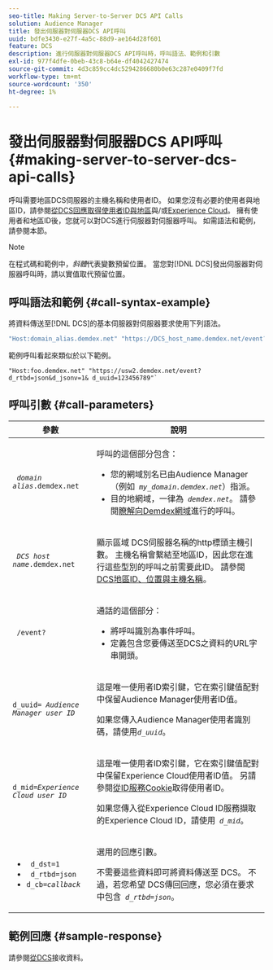 ```yaml
---
seo-title: Making Server-to-Server DCS API Calls
solution: Audience Manager
title: 發出伺服器對伺服器DCS API呼叫
uuid: bdfe3430-e27f-4a5c-88d9-ae164d28f601
feature: DCS
description: 進行伺服器對伺服器DCS API呼叫時，呼叫語法、範例和引數
exl-id: 977f4dfe-0beb-43c8-b64e-df4042427474
source-git-commit: 4d3c859cc4dc5294286680b0e63c287e0409f7fd
workflow-type: tm+mt
source-wordcount: '350'
ht-degree: 1%

---
```


# 發出伺服器對伺服器DCS API呼叫 {#making-server-to-server-dcs-api-calls}

呼叫需要地區DCS伺服器的主機名稱和使用者ID。 如果您沒有必要的使用者與地區ID，請參閱[從DCS回應取得使用者ID與地區](/help/using/api/dcs-intro/dcs-s2s/dcs-aam-ids.md)與/或[Experience Cloud](/help/using/api/dcs-intro/dcs-s2s/dcs-mcid-ids.md)。 擁有使用者和地區ID後，您就可以對DCS進行伺服器對伺服器呼叫。 如需語法和範例，請參閱本節。

>[!NOTE]
>
>在程式碼和範例中，*斜體*&#x200B;代表變數預留位置。 當您對[!DNL DCS]發出伺服器對伺服器呼叫時，請以實值取代預留位置。

## 呼叫語法和範例 {#call-syntax-example}

將資料傳送至[!DNL DCS]的基本伺服器對伺服器要求使用下列語法。

```js
"Host:domain_alias.demdex.net" "https://DCS_host_name.demdex.net/event?d_rtbd=json&d_jsonv=1&d_uuid=userID
```

範例呼叫看起來類似於以下範例。

```
"Host:foo.demdex.net" "https://usw2.demdex.net/event?d_rtbd=json&d_jsonv=1& d_uuid=123456789"`
```

## 呼叫引數 {#call-parameters}

<table id="table_3AF4466009B64F0C9CBE7904A4096E0C"> 
 <thead> 
  <tr> 
   <th colname="col1" class="entry"> 參數 </th> 
   <th colname="col2" class="entry"> 說明 </th> 
  </tr> 
 </thead>
 <tbody> 
  <tr> 
   <td colname="col1"> <p><code> <i>domain alias</i>.demdex.net</code> </p> </td> 
   <td colname="col2"> <p>呼叫的這個部分包含： </p> <p> 
     <ul id="ul_3EDA9C7BA6794D06BCB07A75A9BD2372"> 
      <li id="li_74624CA78D6F4536A8164AE1FA1DECB9">您的網域別名已由<span class="keyword">Audience Manager</span> （例如<i><code> my_domain.demdex.net</code></i>）指派。 </li> 
      <li id="li_08ABE91CA247403AA480B3FB4BEF83BA">目的地網域，一律為<i><code> demdex.net</code></i>。 請參閱<a href="../../../reference/demdex-calls.md">瞭解向Demdex網域</a>進行的呼叫。 </li> 
     </ul> </p> </td> 
  </tr> 
  <tr> 
   <td colname="col1"> <p><code> <i>DCS host name</i>.demdex.net</code> </p> </td> 
   <td colname="col2"> <p>顯示區域<span class="wintitle"> DCS</span>伺服器名稱的http標頭主機引數。 主機名稱會繫結至地區ID，因此您在進行這些型別的呼叫之前需要此ID。 請參閱<a href="../../../api/dcs-intro/dcs-api-reference/dcs-regions.md"> DCS地區ID、位置與主機名稱</a>。 </p> </td> 
  </tr> 
  <tr> 
   <td colname="col1"> <p><code> /event?</code> </p> </td> 
   <td colname="col2"> <p>通話的這個部分： </p> <p> 
     <ul id="ul_6332444A305A4F12A7CBE471CA508516"> 
      <li id="li_1C5C111B2B0E4621B3FC0C20D6516041">將呼叫識別為事件呼叫。 </li> 
      <li id="li_DBCE9B1C70604A629ECD7AC0A9052198">定義包含您要傳送至DCS之資料的URL字串開頭。 </li> 
     </ul> </p> </td> 
  </tr> 
  <tr> 
   <td colname="col1"> <p><code>d_uuid= <i>Audience Manager user ID</i></code> </p> </td> 
   <td colname="col2"> <p>這是唯一使用者ID索引鍵，它在索引鍵值配對中保留<span class="keyword">Audience Manager</span>使用者ID值。 </p> <p>如果您傳入<span class="keyword">Audience Manager</span>使用者識別碼，請使用<code><i>d_uuid</i></code>。 </p> </td>
  </tr> 
  <tr> 
   <td colname="col1"> <p><code>d_mid=<i>Experience Cloud user ID</i></code> </p> </td> 
   <td colname="col2"> <p>這是唯一使用者ID索引鍵，它在索引鍵值配對中保留<span class="keyword">Experience Cloud</span>使用者ID值。 另請參閱<a href="../../../api/dcs-intro/dcs-s2s/dcs-mcid-ids.md#get-user-ids-from-service-cookie">從ID服務Cookie</a>取得使用者ID。 </p> <p>如果您傳入從<span class="keyword">Experience Cloud</span> ID服務擷取的<span class="keyword">Experience Cloud</span> ID，請使用<i><code> d_mid</code></i>。 </p> </td> 
  </tr> 
  <tr> 
   <td colname="col1"> <p> 
     <ul id="ul_36E2C1A0538D4D2C94DFC1335720A524"> 
      <li id="li_8902EED431CE4F0189A94868FA52DB1F"><code> d_dst=1</code> </li> 
      <li id="li_4B6B29499D444E31808DE0A9AA0442D0"><code> d_rtbd=json</code> </li> 
      <li id="li_3430CD0438604B83BE6437E6EC480816"><code>d_cb=<i>callback</i></code> </li> 
     </ul> </p> </td> 
   <td colname="col2"> <p>選用的回應引數。 </p> <p> 不需要這些資料即可將資料傳送至<span class="wintitle"> DCS</span>。 不過，若您希望<span class="wintitle"> DCS</span>傳回回應，您必須在要求中包含<i><code> d_rtbd=json</code></i>。 </p> </td> 
  </tr> 
 </tbody> 
</table>

## 範例回應 {#sample-response}

請參閱[從DCS](../../../api/dcs-intro/dcs-event-calls/dcs-url-receive.md)接收資料。

